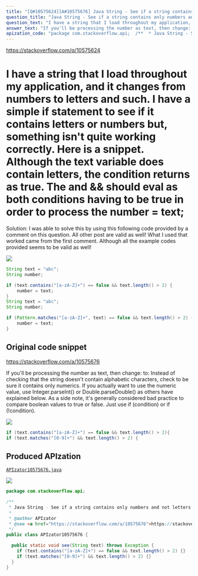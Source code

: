```yaml
---
title: "[Q#10575624][A#10575676] Java String - See if a string contains only numbers and not letters"
question_title: "Java String - See if a string contains only numbers and not letters"
question_text: "I have a string that I load throughout my application, and it changes from numbers to letters and such. I have a simple if statement to see if it contains letters or numbers but, something isn't quite working correctly. Here is a snippet. Although the text variable does contain letters, the condition returns as true. The and && should eval as both conditions having to be true in order to process the number = text; ============================== Solution: I was able to solve this by using this following code provided by a comment on this question. All other post are valid as well! What I used that worked came from the first comment. Although all the example codes provided seems to be valid as well!"
answer_text: "If you'll be processing the number as text, then change: to: Instead of checking that the string doesn't contain alphabetic characters, check to be sure it contains only numerics. If you actually want to use the numeric value, use Integer.parseInt() or Double.parseDouble() as others have explained below. As a side note, it's generally considered bad practice to compare boolean values to true or false.  Just use if (condition) or if (!condition)."
apization_code: "package com.stackoverflow.api;  /**  * Java String - See if a string contains only numbers and not letters  *  * @author APIzator  * @see <a href=\"https://stackoverflow.com/a/10575676\">https://stackoverflow.com/a/10575676</a>  */ public class APIzator10575676 {    public static void see(String text) throws Exception {     if (text.contains(\"[a-zA-Z]+\") == false && text.length() > 2) {}     if (text.matches(\"[0-9]+\") && text.length() > 2) {}   } }"
---
```


https://stackoverflow.com/q/10575624

I have a string that I load throughout my application, and it changes from numbers to letters and such. I have a simple if statement to see if it contains letters or numbers but, something isn&#x27;t quite working correctly. Here is a snippet.
Although the text variable does contain letters, the condition returns as true. The and &amp;&amp; should eval as both conditions having to be true in order to process the number = text;
==============================
Solution:
I was able to solve this by using this following code provided by a comment on this question. All other post are valid as well!
What I used that worked came from the first comment. Although all the example codes provided seems to be valid as well!


<div class="code-logo"><img src="/stackoverflow.png" /></div>

```java
String text = "abc"; 
String number; 

if (text.contains("[a-zA-Z]+") == false && text.length() > 2) {
    number = text; 
}
String text = "abc"; 
String number; 

if (Pattern.matches("[a-zA-Z]+", text) == false && text.length() > 2) {
    number = text; 
}
```


## Original code snippet

https://stackoverflow.com/a/10575676

If you&#x27;ll be processing the number as text, then change:
to:
Instead of checking that the string doesn&#x27;t contain alphabetic characters, check to be sure it contains only numerics.
If you actually want to use the numeric value, use Integer.parseInt() or Double.parseDouble() as others have explained below.
As a side note, it&#x27;s generally considered bad practice to compare boolean values to true or false.  Just use if (condition) or if (!condition).

<div class="code-logo"><img src="/stackoverflow.png" /></div>

```java
if (text.contains("[a-zA-Z]+") == false && text.length() > 2){
if (text.matches("[0-9]+") && text.length() > 2) {
```

## Produced APIzation

[`APIzator10575676.java`](https://github.com/pasqualesalza/apization/raw/main/data/search/APIzator10575676.java)

<div class="code-logo"><img src="/apizator.png" /></div>

```java
package com.stackoverflow.api;

/**
 * Java String - See if a string contains only numbers and not letters
 *
 * @author APIzator
 * @see <a href="https://stackoverflow.com/a/10575676">https://stackoverflow.com/a/10575676</a>
 */
public class APIzator10575676 {

  public static void see(String text) throws Exception {
    if (text.contains("[a-zA-Z]+") == false && text.length() > 2) {}
    if (text.matches("[0-9]+") && text.length() > 2) {}
  }
}

```